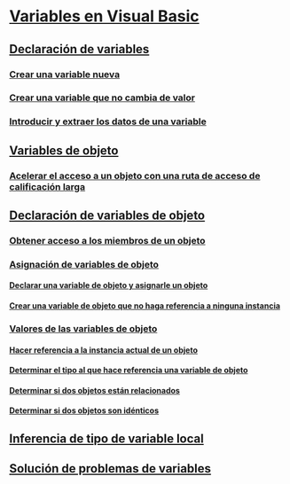 # [Variables en Visual Basic](index.md)
## [Declaración de variables](variable-declaration.md)
### [Crear una variable nueva](how-to-create-a-new-variable.md)
### [Crear una variable que no cambia de valor](how-to-create-a-variable-that-does-not-change-in-value.md)
### [Introducir y extraer los datos de una variable](how-to-move-data-into-and-out-of-a-variable.md)
## [Variables de objeto](object-variables.md)
### [Acelerar el acceso a un objeto con una ruta de acceso de calificación larga](how-to-speed-up-access-to-an-object-with-a-long-qualification-path.md)
## [Declaración de variables de objeto](object-variable-declaration.md)
### [Obtener acceso a los miembros de un objeto](how-to-access-members-of-an-object.md)
### [Asignación de variables de objeto](object-variable-assignment.md)
#### [Declarar una variable de objeto y asignarle un objeto](how-to-declare-an-object-variable-and-assign-an-object-to-it.md)
#### [Crear una variable de objeto que no haga referencia a ninguna instancia](how-to-make-an-object-variable-not-refer-to-any-instance.md)
### [Valores de las variables de objeto](object-variable-values.md)
#### [Hacer referencia a la instancia actual de un objeto](how-to-refer-to-the-current-instance-of-an-object.md)
#### [Determinar el tipo al que hace referencia una variable de objeto](how-to-determine-what-type-an-object-variable-refers-to.md)
#### [Determinar si dos objetos están relacionados](how-to-determine-whether-two-objects-are-related.md)
#### [Determinar si dos objetos son idénticos](how-to-determine-whether-two-objects-are-identical.md)
## [Inferencia de tipo de variable local](local-type-inference.md)
## [Solución de problemas de variables](troubleshooting-variables.md)